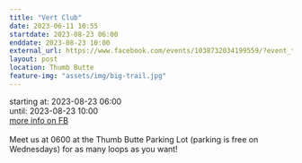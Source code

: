```yaml
---
title: "Vert Club"
date: 2023-06-11 10:55
startdate: 2023-08-23 06:00
enddate: 2023-08-23 10:00
external_url: https://www.facebook.com/events/1038732034199559/?event_time_id=1038732060866223
layout: post
location: Thumb Butte
feature-img: "assets/img/big-trail.jpg"
---
```


starting at: 2023-08-23 06:00<br>until: 2023-08-23 10:00<br><a href="https://www.facebook.com/events/1038732034199559/?event_time_id=1038732060866223">more info on FB</a><br><br>Meet us at 0600 at the Thumb Butte Parking Lot (parking is free on Wednesdays) for as many loops as you want! <br>
  <br>
  
